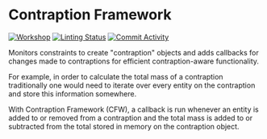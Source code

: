 # Contraption Framework

[![Workshop](https://img.shields.io/steam/subscriptions/3154971187?logo=steam&label=Subscriptions&style=flat-square)](https://steamcommunity.com/sharedfiles/filedetails/?id=3154971187)
[![Linting Status](https://img.shields.io/github/actions/workflow/status/ACF-Team/ACF-3/GLuaLint.yml?branch=master&label=Linter%20Status&style=flat-square)](https://github.com/ACF-Team/CFW/actions?query=workflow%3AGLuaLint)
[![Commit Activity](https://img.shields.io/github/commit-activity/m/ACF-Team/ACF-3?label=Commit%20Activity&style=flat-square)](https://github.com/ACF-Team/ACF-3/graphs/commit-activity)

Monitors constraints to create "contraption" objects and adds callbacks for changes made to contraptions for efficient contraption-aware functionality.

For example, in order to calculate the total mass of a contraption traditionally one would need to iterate over every entity on the contraption and store this information somewhere.

With Contraption Framework (CFW), a callback is run whenever an entity is added to or removed from a contraption and the total mass is added to or subtracted from the total stored in memory on the contraption object.
